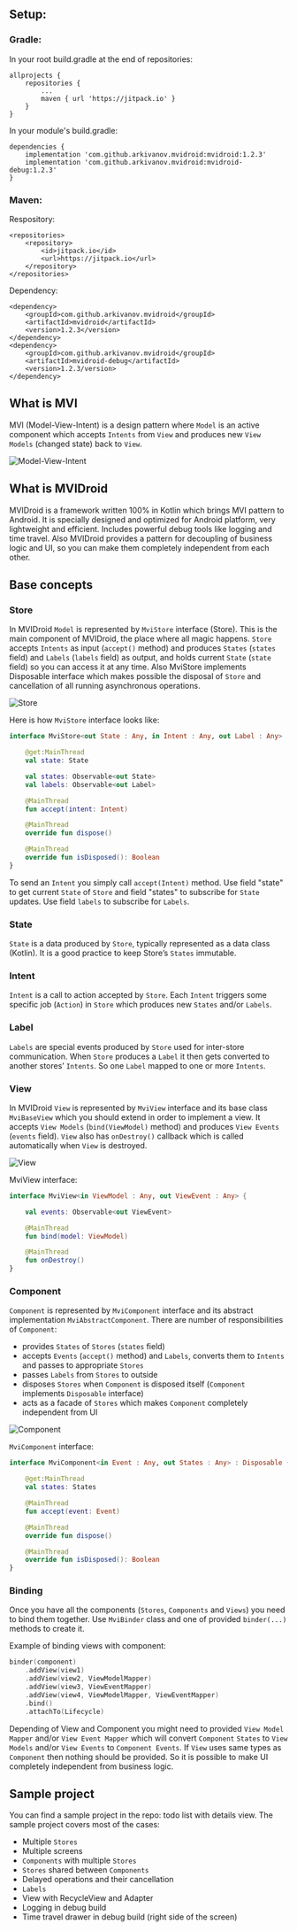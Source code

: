 ## Setup:

### Gradle:

In your root build.gradle at the end of repositories:
```
allprojects {
    repositories {
        ...
        maven { url 'https://jitpack.io' }
    }
}
```
In your module's build.gradle:
```
dependencies {
    implementation 'com.github.arkivanov.mvidroid:mvidroid:1.2.3'
    implementation 'com.github.arkivanov.mvidroid:mvidroid-debug:1.2.3'
}
```
### Maven:

Respository:
```
<repositories>
    <repository>
        <id>jitpack.io</id>
        <url>https://jitpack.io</url>
    </repository>
</repositories>
```
Dependency:
```
<dependency>
    <groupId>com.github.arkivanov.mvidroid</groupId>
    <artifactId>mvidroid</artifactId>
    <version>1.2.3</version>
</dependency>
<dependency>
    <groupId>com.github.arkivanov.mvidroid</groupId>
    <artifactId>mvidroid-debug</artifactId>
    <version>1.2.3/version>
</dependency>
```

## What is MVI

MVI (Model-View-Intent) is a design pattern where `Model` is an active component which accepts `Intents` from `View` and produces new `View Models` (changed state) back to `View`.

![Model-View-Intent](https://s8.postimg.cc/8xqom7e0l/MVI2.png)
<br>

## What is MVIDroid

MVIDroid is a framework written 100% in Kotlin which brings MVI pattern to Android. It is specially designed and optimized for Android platform, very lightweight and efficient. Includes powerful debug tools like logging and time travel. Also MVIDroid provides a pattern for decoupling of business logic and UI, so you can make them completely independent from each other.

## Base concepts

### Store

In MVIDroid `Model` is represented by `MviStore` interface (Store). This is the main component of MVIDroid, the place where all magic happens. `Store` accepts `Intents` as input (`accept()` method) and produces `States` (`states` field) and `Labels` (`labels` field) as output, and holds current `State` (`state` field) so you can access it at any time. Also MviStore implements Disposable interface which makes possible the disposal of `Store` and cancellation of all running asynchronous operations.

![Store](https://s8.postimg.cc/3mbs1hznp/Store2.png)

Here is how `MviStore` interface looks like:

```kotlin
interface MviStore<out State : Any, in Intent : Any, out Label : Any> : Disposable {

    @get:MainThread
    val state: State

    val states: Observable<out State>
    val labels: Observable<out Label>

    @MainThread
    fun accept(intent: Intent)

    @MainThread
    override fun dispose()

    @MainThread
    override fun isDisposed(): Boolean
}
```

To send an `Intent` you simply call `accept(Intent)` method. Use field "state" to get current `State` of `Store` and field "states" to subscribe for `State` updates. Use field `labels` to subscribe for `Labels`.

### State

`State` is a data produced by `Store`, typically represented as a data class (Kotlin). It is a good practice to keep Store’s `States` immutable.

### Intent

`Intent` is a call to action accepted by `Store`. Each `Intent` triggers some specific job (`Action`) in `Store` which produces new `States` and/or `Labels`.

### Label

`Labels` are special events produced by `Store` used for inter-store communication. When `Store` produces a `Label` it then gets converted to another stores’ `Intents`. So one `Label` mapped to one or more `Intents`.

### View

In MVIDroid `View` is represented by `MviView` interface and its base class `MviBaseView` which you should extend in order to implement a view. It accepts `View Models` (`bind(ViewModel)` method) and produces `View Events` (`events` field). `View` also has `onDestroy()` callback which is called automatically when `View` is destroyed.

![View](https://s8.postimg.cc/weijkrp91/View2_1.png)

MviView interface:

```kotlin
interface MviView<in ViewModel : Any, out ViewEvent : Any> {

    val events: Observable<out ViewEvent>

    @MainThread
    fun bind(model: ViewModel)

    @MainThread
    fun onDestroy()
}
```

### Component

`Component` is represented by `MviComponent` interface and its abstract implementation `MviAbstractComponent`. There are number of responsibilities of `Component`:
* provides `States` of `Stores` (`states` field)
* accepts `Events` (`accept()` method) and `Labels`, converts them to `Intents` and passes to appropriate `Stores`
* passes `Labels` from `Stores` to outside
* disposes `Stores` when `Component` is disposed itself (`Component` implements `Disposable` interface)
* acts as a facade of `Stores` which makes `Component` completely independent from UI

![Component](https://s8.postimg.cc/dap84czj9/Component.png)

`MviComponent` interface:

```kotlin
interface MviComponent<in Event : Any, out States : Any> : Disposable {

    @get:MainThread
    val states: States

    @MainThread
    fun accept(event: Event)

    @MainThread
    override fun dispose()

    @MainThread
    override fun isDisposed(): Boolean
}
```

### Binding

Once you have all the components (`Stores`, `Components` and `Views`) you need to bind them together. Use `MviBinder` class and one of provided `binder(...)` methods to create it.

Example of binding views with component:
```kotlin
binder(component)
    .addView(view1)
    .addView(view2, ViewModelMapper)
    .addView(view3, ViewEventMapper)
    .addView(view4, ViewModelMapper, ViewEventMapper)
    .bind()
    .attachTo(Lifecycle)
```

Depending of View and Component you might need to provided `View Model Mapper` and/or `View Event Mapper` which will convert `Component` `States` to `View Models` and/or `View Events` to `Component Events`. If `View` uses same types as `Component` then nothing should be provided. So it is possible to make UI completely independent from business logic.

## Sample project

You can find a sample project in the repo: todo list with details view.
The sample project covers most of the cases:
- Multiple `Stores`
- Multiple screens
- `Components` with multiple `Stores`
- `Stores` shared between `Components`
- Delayed operations and their cancellation
- `Labels`
- View with RecycleView and Adapter
- Logging in debug build
- Time travel drawer in debug build (right side of the screen)
